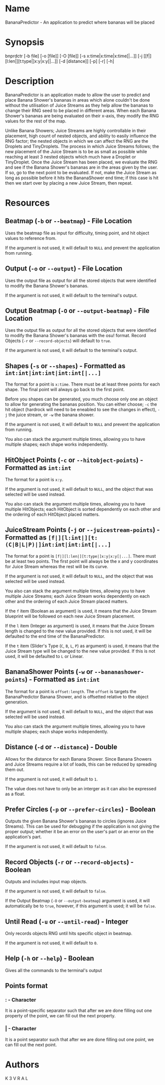 # Name

BananaPredictor - An application to predict where bananas will be placed

# Synopsis

bnprdctr [-b file] [-o [file]] [-O [file]] [-s x:time|x:time|x:time[|...]] [-j [[f|][l:len|][t:type|]x:y|x:y[|...]] [-d [distance]] [-p] [-r] [-h]

# Description

BananaPredictor is an application made to allow the user to predict and place Banana Shower's bananas in areas which alone couldn't be done without the utilisation of Juice Streams as they help allow the bananas to change their RNG seed to be placed in different areas. When each Banana Shower's bananas are being evaluated on their x-axis, they modify the RNG values for the rest of the map.

Unlike Banana Showers; Juice Streams are highly controllable in their placement, high count of nested objects, and ability to easily influence the RNG factor; the nested objects in which we can affect the RNG are the Droplets and TinyDroplets. The process in which Juice Streams follows; the new placement of the Juice Stream is to be as small as possible while reaching at least 3 nested objects which much have a Droplet or TinyDroplet. Once the Juice Stream has been placed, we evaluate the RNG and see if the Banana Shower's bananas are in the areas given by the user. If so, go to the next point to be evaluated. If not, make the Juice Stream as long as possible before it hits the BananaShower end time; if this case is hit then we start over by placing a new Juice Stream, then repeat.

# Resources

## Beatmap (`-b` or `--beatmap`) - File Location

Uses the beatmap file as input for difficulty, timing point, and hit object values to reference from.

If the argument is not used, it will default to `NULL` and prevent the application from running.

## Output (`-o` or `--output`) - File Location

Uses the output file as output for all the stored objects that were identified to modify the Banana Shower's bananas.

If the argument is not used, it will default to the terminal's output.

## Output Beatmap (`-O` or `--output-beatmap`) - File Location

Uses the output file as output for all the stored objects that were identified to modify the Banana Shower's bananas with the osu! format. Record Objects (`-r` or `--record-objects`) will default to `true`. 

If the argument is not used, it will default to the terminal's output.

## Shapes (`-s` or `--shapes`) - Formatted as `int:int|int:int|int:int[|...]`

The format for a point is `x:time`. There must be at least three points for each shape. The final point will always go back to the first point.

Before you shapes can be generated, you much choose only one an object to allow for generating the bananas position. You can either choose; `-c` the hit object (hardrock will need to be eneabled to see the changes in effect), `-j` the juice stream, or `-w` the banana shower.

If the argument is not used, it will default to `NULL` and prevent the application from running.

You also can stack the argument multiple times, allowing you to have multiple shapes; each shape works independently.

## HitObject Points (`-c` or `--hitobject-points`) - Formatted as `int:int`

The format for a point is `x:y`.

If the argument is not used, it will default to `NULL`, and the object that was selected will be used instead.

You also can stack the argument multiple times, allowing you to have multiple HitObjects; each HitObject is sorted dependently on each other and the ordering of each HitObject placed matters.

## JuiceStream Points (`-j` or `--juicestream-points`) - Formatted as `[f|][l:int|][t:(C|B|L|P)|]int:int|int:int[|...]`

The format for a point is `[f|][l:len|][t:type|]x:y|x:y[|...]`. There must be at least two points. The first point will always be the x and y coordinates for Juice Stream whereas the rest will be its curve.

If the argument is not used, it will default to `NULL`, and the object that was selected will be used instead.

You also can stack the argument multiple times, allowing you to have multiple Juice Streams; each Juice Stream works dependently on each other and the ordering of each Juice Stream placed matters.

If the `f` item (Boolean as argument) is used, it means that the Juice Stream blueprint will be followed on each new Juice Stream placement.

If the `l` item (Integer as argument) is used, it means that the Juice Stream length is changed to the new value provided. If this is not used, it will be defaulted to the end time of the BananaPredictor.

If the `t` item (Slider's Type (`C`, `B`, `L`, `P`) as argument) is used, it means that the Juice Stream type will be changed to the new value provided. If this is not used, it will be defaulted to `L` or Linear.

## BananaShower Points (`-w` or `--bananashower-points`) - Formatted as `int:int`

The format for a point is `offset:length`. The `offset` is targets the BananaPredictor Banana Shower, and is offsetted relative to the object generation.

If the argument is not used, it will default to `NULL`, and the object that was selected will be used instead.

You also can stack the argument multiple times, allowing you to have multiple shapes; each shape works independently.

## Distance (`-d` or `--distance`) - Double

Allows for the distance for each Banana Shower. Since Banana Showers and Juice Streams require a lot of loads, this can be reduced by spreading them out.

If the argument is not used, it will default to `1`.

The value does not have to only be an interger as it can also be expressed as a float.

## Prefer Circles (`-p` or `--prefer-circles`) - Boolean

Outputs the given Banana Shower's bananas to circles (ignores Juice Streams). This can be used for debugging if the application is not giving the proper output; whether it be an error on the user's part or an error on the application's part.

If the argument is not used, it will default to `false`.

## Record Objects (`-r` or `--record-objects`) - Boolean

Outputs and includes input map objects.

If the argument is not used, it will default to `false`.

If the Output Beatmap (`-O` or `--output-beatmap`) argument is used, it will automatically be to `true`, however, if this argument is used; it will be `false`.

## Until Read (`-u` or `--until-read`) - Integer

Only records objects RNG until hits specific object in beatmap.

If the argument is not used, it will default to `0`.

## Help (`-h` or `--help`) - Boolean

Gives all the commands to the terminal's output

## Points format

### : - Character

It is a point-specific separator such that after we are done filling out one property of the point, we can fill out the next property.

### | - Character

It is a point separator such that after we are done filling out one point, we can fill out the next point.

# Authors

K 3 V R A L

